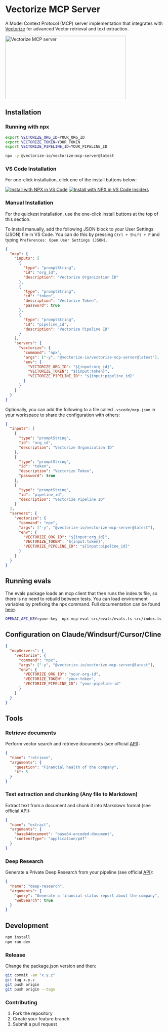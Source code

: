 # Vectorize MCP Server

A Model Context Protocol (MCP) server implementation that integrates with [Vectorize](https://vectorize.io/) for advanced Vector retrieval and text extraction.

<a href="https://glama.ai/mcp/servers/pxwbgk0kzr">
  <img width="380" height="200" src="https://glama.ai/mcp/servers/pxwbgk0kzr/badge" alt="Vectorize MCP server" />
</a>


## Installation

### Running with npx

```bash
export VECTORIZE_ORG_ID=YOUR_ORG_ID
export VECTORIZE_TOKEN=YOUR_TOKEN
export VECTORIZE_PIPELINE_ID=YOUR_PIPELINE_ID

npx -y @vectorize-io/vectorize-mcp-server@latest
```

### VS Code Installation

For one-click installation, click one of the install buttons below:

[![Install with NPX in VS Code](https://img.shields.io/badge/VS_Code-NPM-0098FF?style=flat-square&logo=visualstudiocode&logoColor=white)](https://insiders.vscode.dev/redirect/mcp/install?name=vectorize&config=%7B%22command%22%3A%22npx%22%2C%22args%22%3A%5B%22-y%22%2C%22%40vectorize-io%2Fvectorize-mcp-server%40latest%22%5D%2C%22env%22%3A%7B%22VECTORIZE_ORG_ID%22%3A%22%24%7Binput%3Aorg_id%7D%22%2C%22VECTORIZE_TOKEN%22%3A%22%24%7Binput%3Atoken%7D%22%2C%22VECTORIZE_PIPELINE_ID%22%3A%22%24%7Binput%3Apipeline_id%7D%22%7D%7D&inputs=%5B%7B%22type%22%3A%22promptString%22%2C%22id%22%3A%22org_id%22%2C%22description%22%3A%22Vectorize+Organization+ID%22%7D%2C%7B%22type%22%3A%22promptString%22%2C%22id%22%3A%22token%22%2C%22description%22%3A%22Vectorize+Token%22%2C%22password%22%3Atrue%7D%2C%7B%22type%22%3A%22promptString%22%2C%22id%22%3A%22pipeline_id%22%2C%22description%22%3A%22Vectorize+Pipeline+ID%22%7D%5D) [![Install with NPX in VS Code Insiders](https://img.shields.io/badge/VS_Code_Insiders-NPM-24bfa5?style=flat-square&logo=visualstudiocode&logoColor=white)](https://insiders.vscode.dev/redirect/mcp/install?name=vectorize&config=%7B%22command%22%3A%22npx%22%2C%22args%22%3A%5B%22-y%22%2C%22%40vectorize-io%2Fvectorize-mcp-server%40latest%22%5D%2C%22env%22%3A%7B%22VECTORIZE_ORG_ID%22%3A%22%24%7Binput%3Aorg_id%7D%22%2C%22VECTORIZE_TOKEN%22%3A%22%24%7Binput%3Atoken%7D%22%2C%22VECTORIZE_PIPELINE_ID%22%3A%22%24%7Binput%3Apipeline_id%7D%22%7D%7D&inputs=%5B%7B%22type%22%3A%22promptString%22%2C%22id%22%3A%22org_id%22%2C%22description%22%3A%22Vectorize+Organization+ID%22%7D%2C%7B%22type%22%3A%22promptString%22%2C%22id%22%3A%22token%22%2C%22description%22%3A%22Vectorize+Token%22%2C%22password%22%3Atrue%7D%2C%7B%22type%22%3A%22promptString%22%2C%22id%22%3A%22pipeline_id%22%2C%22description%22%3A%22Vectorize+Pipeline+ID%22%7D%5D&quality=insiders)

### Manual Installation

For the quickest installation, use the one-click install buttons at the top of this section.

To install manually, add the following JSON block to your User Settings (JSON) file in VS Code. You can do this by pressing `Ctrl + Shift + P` and typing `Preferences: Open User Settings (JSON)`.

```json
{
  "mcp": {
    "inputs": [
      {
        "type": "promptString",
        "id": "org_id",
        "description": "Vectorize Organization ID"
      },
      {
        "type": "promptString",
        "id": "token",
        "description": "Vectorize Token",
        "password": true
      },
      {
        "type": "promptString",
        "id": "pipeline_id",
        "description": "Vectorize Pipeline ID"
      }
    ],
    "servers": {
      "vectorize": {
        "command": "npx",
        "args": ["-y", "@vectorize-io/vectorize-mcp-server@latest"],
        "env": {
          "VECTORIZE_ORG_ID": "${input:org_id}",
          "VECTORIZE_TOKEN": "${input:token}",
          "VECTORIZE_PIPELINE_ID": "${input:pipeline_id}"
        }
      }
    }
  }
}
```

Optionally, you can add the following to a file called `.vscode/mcp.json` in your workspace to share the configuration with others:

```json
{
  "inputs": [
    {
      "type": "promptString",
      "id": "org_id",
      "description": "Vectorize Organization ID"
    },
    {
      "type": "promptString",
      "id": "token",
      "description": "Vectorize Token",
      "password": true
    },
    {
      "type": "promptString",
      "id": "pipeline_id",
      "description": "Vectorize Pipeline ID"
    }
  ],
  "servers": {
    "vectorize": {
      "command": "npx",
      "args": ["-y", "@vectorize-io/vectorize-mcp-server@latest"],
      "env": {
        "VECTORIZE_ORG_ID": "${input:org_id}",
        "VECTORIZE_TOKEN": "${input:token}",
        "VECTORIZE_PIPELINE_ID": "${input:pipeline_id}"
      }
    }
  }
}
```



## Running evals

The evals package loads an mcp client that then runs the index.ts file, so there is no need to rebuild between tests. You can load environment variables by prefixing the npx command. Full documentation can be found [here](https://www.mcpevals.io/docs).

```bash
OPENAI_API_KEY=your-key  npx mcp-eval src/evals/evals.ts src/index.ts
```
## Configuration on Claude/Windsurf/Cursor/Cline

```json
{
  "mcpServers": {
    "vectorize": {
      "command": "npx",
      "args": ["-y", "@vectorize-io/vectorize-mcp-server@latest"],
      "env": {
        "VECTORIZE_ORG_ID": "your-org-id",
        "VECTORIZE_TOKEN": "your-token",
        "VECTORIZE_PIPELINE_ID": "your-pipeline-id"
      }
    }
  }
}
```

## Tools

### Retrieve documents

Perform vector search and retrieve documents (see official [API](https://docs.vectorize.io/api/api-pipelines/api-retrieval)):

```json
{
  "name": "retrieve",
  "arguments": {
    "question": "Financial health of the company",
    "k": 5
  }
}
```

### Text extraction and chunking (Any file to Markdown)

Extract text from a document and chunk it into Markdown format (see official [API](https://docs.vectorize.io/api/api-extraction)):

```json
{
  "name": "extract",
  "arguments": {
    "base64document": "base64-encoded-document",
    "contentType": "application/pdf"
  }
}
```

### Deep Research

Generate a Private Deep Research from your pipeline (see official [API](https://docs.vectorize.io/api/api-pipelines/api-deep-research)):

```json
{
  "name": "deep-research",
  "arguments": {
    "query": "Generate a financial status report about the company",
    "webSearch": true
  }
}
```

## Development

```bash
npm install
npm run dev
```

### Release
Change the package.json version and then:
```bash
git commit -am "x.y.z"
git tag x.y.z
git push origin
git push origin --tags
```

### Contributing

1. Fork the repository
2. Create your feature branch
3. Submit a pull request

